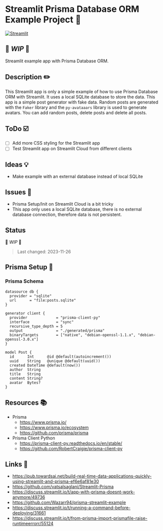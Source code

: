 <!-- markdownlint-disable MD026 -->
# Streamlit Prisma Database ORM Example Project :gem:

[![Streamlit](https://img.shields.io/badge/Go%20To-Streamlit%20Cloud-red?logo=streamlit)](https://app-prisma-example-fogbht3q5abmltqhnw2cbh.streamlit.app/)

## :construction: *WIP* :construction:

Streamlit example app with Prisma Database ORM.

## Description :pencil2:

This Streamlit app is only a simple example of how to use Prisma Database ORM with Streamlit.
It uses a local SQLite database to store the data.
This app is a simple post generator with fake data.
Random posts are generated with the `Faker` library and the `py-avataaars` library is used to generate avatars.
You can add random posts, delete posts and delete all posts.

## ToDo :ballot_box_with_check:

- [ ] Add more CSS styling for the Streamlit app
- [ ] Test Streamlit app on Streamlit Cloud from different clients

## Ideas :bulb:

- Make example with an external database instead of local SQLite

## Issues :bug:

- Prisma Setup/Init on Streamlit Cloud is a bit tricky
- This app only uses a local SQLite database, there is no external database connection, therefore data is not persistent.

## Status

:construction: *WIP* :construction:

> Last changed: 2023-11-26

## Prisma Setup :gem:

### Prisma Schema

```prisma
datasource db {
  provider = "sqlite"
  url      = "file:posts.sqlite"
}

generator client {
  provider             = "prisma-client-py"
  interface            = "sync"
  recursive_type_depth = 5
  output               = "./generated/prisma"
  binaryTargets        = ["native", "debian-openssl-1.1.x", "debian-openssl-3.0.x"]
}

model Post {
  id      Int      @id @default(autoincrement())
  uuid    String   @unique @default(uuid())
  created DateTime @default(now())
  author  String
  title   String
  content String?
  avatar  Bytes?
}
```

## Resources :books:

- Prisma
  - <https://www.prisma.io/>
  - <https://www.prisma.io/ecosystem>
  - <https://github.com/prisma/prisma>
- Prisma Client Python
  - <https://prisma-client-py.readthedocs.io/en/stable/>
  - <https://github.com/RobertCraigie/prisma-client-py>

## Links :link:

- <https://pub.towardsai.net/build-real-time-data-applications-quickly-using-streamlit-and-prisma-ef6e6af81e30>
- <https://github.com/vatsalsaglani/Streamlit-Prisma>
- <https://discuss.streamlit.io/t/app-with-prisma-doesnt-work-anymore/49736>
- <https://github.com/Wazarr94/prisma-streamlit-example>
- <https://discuss.streamlit.io/t/running-a-command-before-deploying/31661>
- <https://discuss.streamlit.io/t/from-prisma-import-prismafile-raise-runtimeerrorr/55124>
